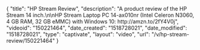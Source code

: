 {
    "title": "HP Stream Review",
    "description": "A product review of the HP Stream 14 inch.\n\nHP Stream Laptop PC 14-ax010nr (Intel Celeron N3060, 4 GB RAM, 32 GB eMMC) with Windows 10: http:\/\/amzn.to\/2fY4V0j",
    "videoid": "150221464",
    "date_created": "1518728021",
    "date_modified": "1518728021",
    "type": "captivate",
    "layout": "video",
    "url": "\/v\/hp-stream-review\/150221464"
}